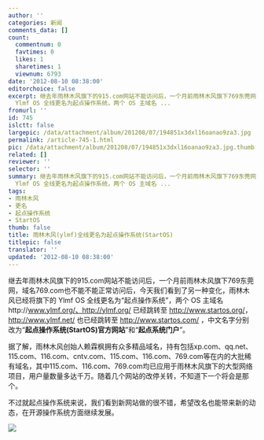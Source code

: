 ```yaml
---
author: ''
categories: 新闻
comments_data: []
count:
  commentnum: 0
  favtimes: 0
  likes: 1
  sharetimes: 1
  viewnum: 6793
date: '2012-08-10 08:38:00'
editorchoice: false
excerpt: 继去年雨林木风旗下的915.com网站不能访问后，一个月前雨林木风旗下769东莞网，域名769.com也不能不能正常访问后，今天我们看到了另一种变化，雨林木风已经将旗下的
  Ylmf OS 全线更名为起点操作系统，两个 OS 主域名 ...
fromurl: ''
id: 745
islctt: false
largepic: /data/attachment/album/201208/07/194851x3dxl16oanao9za3.jpg
permalink: /article-745-1.html
pic: /data/attachment/album/201208/07/194851x3dxl16oanao9za3.jpg.thumb.jpg
related: []
reviewer: ''
selector: ''
summary: 继去年雨林木风旗下的915.com网站不能访问后，一个月前雨林木风旗下769东莞网，域名769.com也不能不能正常访问后，今天我们看到了另一种变化，雨林木风已经将旗下的
  Ylmf OS 全线更名为起点操作系统，两个 OS 主域名 ...
tags:
- 雨林木风
- 更名
- 起点操作系统
- StartOS
thumb: false
title: 雨林木风(ylmf)全线更名为起点操作系统(StartOS)
titlepic: false
translator: ''
updated: '2012-08-10 08:38:00'
---
```


继去年雨林木风旗下的915.com网站不能访问后，一个月前雨林木风旗下769东莞网，域名769.com也不能不能正常访问后，今天我们看到了另一种变化，雨林木风已经将旗下的 Ylmf OS 全线更名为“起点操作系统”，两个 OS 主域名http://www.ylmf.org/、http://ylmf.org/ 已经跳转至 <http://www.startos.org/>，http://www.ylmf.net/ 也已经跳转至 <http://www.startos.com/> ，中文名字分别改为“**起点操作系统(StartOS)官方网站**”和“**起点系统门户**”。


据了解，雨林木风创始人赖霖枫拥有众多精品域名，持有包括xp.com、qq.net、115.com、116.com、cntv.com、115.com、116.com、769.com等在内的大批稀有域名，其中115.com、116.com、769.com均已应用于雨林木风旗下的大型网络项目，用户量数量多达千万。随着几个网站的改停关转，不知道下一个将会是那个。


不过就起点操作系统来说，我们看到新网站做的很不错，希望改名也能带来新的动态，在开源操作系统方面继续发展。


![](/data/attachment/album/201208/07/194851x3dxl16oanao9za3.jpg)